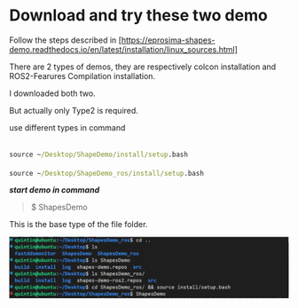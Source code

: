 # Download and try these two demo 

Follow the steps described in [https://eprosima-shapes-demo.readthedocs.io/en/latest/installation/linux_sources.html]

There are 2 types of demos, they are respectively colcon installation and ROS2-Fearures Compilation installation.

I downloaded both two.

But actually only Type2 is required.

use different types in command
```cmd

source ~/Desktop/ShapeDemo/install/setup.bash

source ~/Desktop/ShapeDemo_ros/install/setup.bash

```
***start demo in command***

> $ ShapesDemo

This is the base type of the file folder.

![img](/commons/images/3141911-20230414140823812-1079214707.png)
